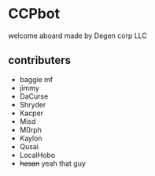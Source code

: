 # CCPbot

welcome aboard 
made by Degen corp LLC

## contributers
* baggie mf
* jimmy 
* DaCurse
* Shryder
* Kacper
* Misd
* M0rph
* Kaylon
* Qusai
* LocalHobo
* ~~hasan~~ yeah that guy
